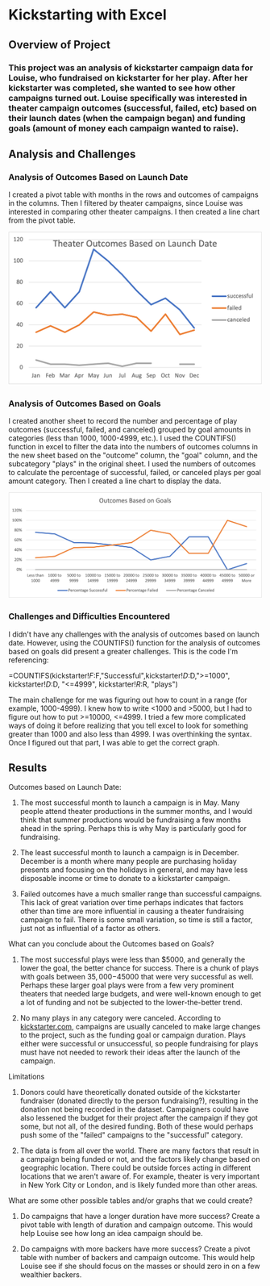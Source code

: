 # Kickstarting with Excel

## Overview of Project

### This project was an analysis of kickstarter campaign data for Louise, who fundraised on kickstarter for her play. After her kickstarter was completed, she wanted to see how other campaigns turned out. Louise specifically was interested in theater campaign outcomes (successful, failed, etc) based on their launch dates (when the campaign began) and funding goals (amount of money each campaign wanted to raise).  

## Analysis and Challenges

### Analysis of Outcomes Based on Launch Date

I created a pivot table with months in the rows and outcomes of campaigns in the columns. Then I filtered by theater campaigns, since Louise was interested in comparing other theater campaigns. I then created a line chart from the pivot table. 

![Theater_Outcomes_vs Launch](https://github.com/emariecovey/Kickstarter-analysis/blob/main/Theater_Outcomes_vs%20Launch.png)

### Analysis of Outcomes Based on Goals

I created another sheet to record the number and percentage of play outcomes (successful, failed, and canceled) grouped by goal amounts in categories (less than 1000, 1000-4999, etc.). I used the COUNTIFS() function in excel to filter the data into the numbers of outcomes columns in the new sheet based on the "outcome" column, the "goal" column, and the subcategory "plays" in the original sheet. I used the numbers of outcomes to calculate the percentage of successful, failed, or canceled plays per goal amount category. Then I created a line chart to display the data. 

![Outcomes_vs_Goals](https://github.com/emariecovey/Kickstarter-analysis/blob/main/Outcomes_vs_Goals.png)

### Challenges and Difficulties Encountered

I didn't have any challenges with the analysis of outcomes based on launch date. However, using the COUNTIFS() function for the analysis of outcomes based on goals did present a greater challenges. This is the code I'm referencing:

=COUNTIFS(kickstarter!$F:$F,"Successful",kickstarter!$D:$D,">=1000", kickstarter!$D:$D, "<=4999", kickstarter!$R:$R, "plays")

The main challenge for me was figuring out how to count in a range (for example, 1000-4999). I knew how to write <1000 and >5000, but I had to figure out how to put >=10000, <=4999. I tried a few more complicated ways of doing it before realizing that you tell excel to look for something greater than 1000 and also less than 4999. I was overthinking the syntax. Once I figured out that part, I was able to get the correct graph. 

## Results

Outcomes based on Launch Date: 

1. The most successful month to launch a campaign is in May. Many people attend theater productions in the summer months, and I would think that summer productions would be fundraising a few months ahead in the spring. Perhaps this is why May is particularly good for fundraising. 

2. The least successful month to launch a campaign is in December. December is a month where many people are purchasing holiday presents and focusing on the holidays in general, and may have less disposable income or time to donate to a kickstarter campaign. 

3. Failed outcomes have a much smaller range than successful campaigns. This lack of great variation over time perhaps indicates that factors other than time are more influential in causing a theater fundraising campaign to fail. There is some small variation, so time is still a factor, just not as influential of a factor as others. 

What can you conclude about the Outcomes based on Goals?

1. The most successful plays were less than $5000, and generally the lower the goal, the better chance for success. There is a chunk of plays with goals between $35,000-$45000 that were very successful as well. Perhaps these larger goal plays were from a few very prominent theaters that needed large budgets, and were well-known enough to get a lot of funding and not be subjected to the lower-the-better trend. 

2. No many plays in any category were canceled. According to [kickstarter.com](https://help.kickstarter.com/hc/en-us/articles/115005138393-How-can-I-cancel-my-project-), campaigns are usually canceled to make large changes to the project, such as the funding goal or campaign duration. Plays either were successful or unsuccessful, so people fundraising for plays must have not needed to rework their ideas after the launch of the campaign. 

Limitations

1. Donors could have theoretically donated outside of the kickstarter fundraiser (donated directly to the person fundraising?), resulting in the donation not being recorded in the dataset. Campaigners could have also lessened the budget for their project after the campaign if they got some, but not all, of the desired funding. Both of these would perhaps push some of the "failed" campaigns to the "successful" category. 

2. The data is from all over the world. There are many factors that result in a campaign being funded or not, and the factors likely change based on  geographic location. There could be outside forces acting in different locations that we aren't aware of. For example, theater is very important in New York City or London, and is likely funded more than other areas. 

What are some other possible tables and/or graphs that we could create? 

1. Do campaigns that have a longer duration have more success? Create a pivot table with length of duration and campaign outcome. This would help Louise see how long an idea campaign should be. 

2. Do campaigns with more backers have more success? Create a pivot table with number of backers and campaign outcome. This would help Louise see if she should focus on the masses or should zero in on a few wealthier backers. 


